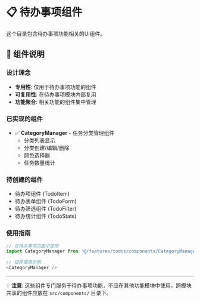 # 📋 待办事项组件

这个目录包含待办事项功能相关的UI组件。

## 🎯 组件说明

### 设计理念
- **专用性**: 仅用于待办事项功能的组件
- **可复用性**: 在待办事项模块内部复用
- **功能聚合**: 相关功能的组件集中管理

### 已实现的组件
- ✅ **CategoryManager** - 任务分类管理组件
  - 分类列表显示
  - 分类创建/编辑/删除
  - 颜色选择器
  - 任务数量统计

### 待创建的组件
- 待办项组件 (TodoItem)
- 待办表单组件 (TodoForm)
- 待办筛选组件 (TodoFilter)
- 待办统计组件 (TodoStats)

### 使用指南

```javascript
// 在待办事项页面中使用
import CategoryManager from '@/features/todos/components/CategoryManager.vue'

// 组件使用示例
<CategoryManager />
```

---

💡 **注意**: 这些组件专门服务于待办事项功能，不应在其他功能模块中使用。跨模块共享的组件应放在 `src/components/` 目录下。